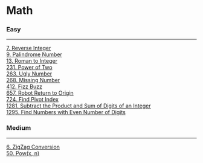 # Math

### Easy
---
[7. Reverse Integer](solutions/0007-Reverse%20Integer.md)</br>
[9. Palindrome Number](solutions/0009-Palindrome%20Number.md)</br>
[13. Roman to Integer](solutions/0013-Roman%20to%20Integer.md)</br>
[231. Power of Two](solutions/0231-Power%20of%20Two.md)</br>
[263. Ugly Number](solutions/0263-Ugly%20Number.md)</br>
[268. Missing Number](solutions/0268-Missing%20Number.md)</br>
[412. Fizz Buzz](solutions/0412-Fizz%20Buzz.md)</br>
[657. Robot Return to Origin](solutions/0657-Robot%20Return%20to%20Origin.md)</br>
[724. Find Pivot Index](solutions/0724-Find%20Pivot%20Index.md)</br>
[1281. Subtract the Product and Sum of Digits of an Integer](solutions/1281-Subtract%20the%20Product%20and%20Sum%20of%20Digits%20of%20an%20Integer.md.md)</br>
[1295. Find Numbers with Even Number of Digits](solutions/1295-Find%20Numbers%20with%20Even%20Number%20of%20Digits.md)</br>

### Medium
---
[6. ZigZag Conversion](solutions/0006-ZigZag%20Conversion.md)</br>
[50. Pow(x, n)](solutions/0050-Pow(x,%20n).md)</br>